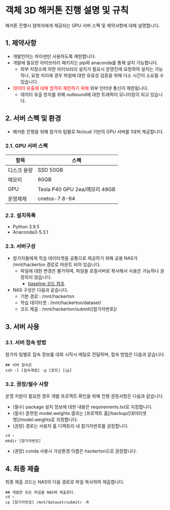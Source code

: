# 객체 3D 해커톤 진행 설명 및 규칙
 해커톤 진행시 참여자에게 제공되는 GPU 서버 스펙 및 제약사항에 대해 설명합니다.
## 1. 제약사항
* 개발언어는 파이썬만 사용하도록 제한합니다.
* 개발에 필요한 라이브러리 패키지는 pip와 anaconda를 통해 설치 가능합니다.
  * 외부 저장소에 의한 라이브러리 설치가 필요시 운영진에 요청하여 설치는 가능하나, 요청 처리에 경우 파일에 대한 유효성 검증을 위해 다소 시간이 소요될 수 있습니다.
* <span style="color:red">데이터 유출에 대해 엄격히 제한하기 위해</span> 외부 인터넷 통신이 제한됩니다.
  * 데이터 유출 방지를 위해 outbound에 대한 트래픽이 모니터링이 되고 있습니다.
   
## 2. 서버 스펙 및 환경 
* 해커톤 진행을 위해 참가자 팀별로 Ncloud 기반의 GPU 서버를 1대씩 제공합니다.  
### 2.1. GPU 서버 스펙
|항목|스펙|
|------|---|
|디스크 용량|SSD 50GB|
|메모리| 60GB|
|GPU|Tesla P40 GPU 2ea/메모리 48GB|
|운영체제 |cnetos-7.8-64|

### 2.2. 설치목록
* Python 3.9.5
* Anaconda3-5.3.1

### 2.3. 서버구성
* 참가자들에게 학습 데이터셋을 공통으로 제공하기 위해 공용 NAS가 /mnt/hackerton 경로로 마운트 되어 있습니다.
  * 파일에 대한 변경은 불가하며, 파일을 로컬서버로 복사해서 사용은 가능하나 권장하지 않습니다. 
    * [baseline 코드 참조](https://github.com/qnqnckck/hackerton-object_3d/tree/main/baseline)
* NAS 구성은 다음과 같습니다.
  * 기본 경로 : /mnt/hackerton
  * 학습 데이터셋 : /mnt/hackerton/dataset/ 
  * 코드 제출 : /mnt/hackerton/submit/[참가자번호]/

## 3. 서버 사용
### 3.1. 서버 접속 방법 
참가자 팀별로 접속 정보를 대회 시작시 메일로 전달하며, 접속 방법은 다음과 같습니다.
```
## 서버 접속은 
ssh -l [접속계정] -p [포트] [ip]
```
### 3.2. 권장/필수 사항
 운영 지원이 필요한 경우 개발 프로젝트 확인을 위해 진행 권장사항은 다음과 같습니다.  
* (필수) package 설치 정보에 대한 내용은 requirements.txt로 지정합니다.
* (필수) 훈련된 model.weights 결과는 [프로젝트 홈]/backup/[데이터셋명]/model.weights로 지정합니다.
* (권장) 경로는 사용자 홈 디렉토리 내 참가자번호를 권장합니다. 
```
cd ~
mkdir [참가자번호]
```
* (권장) conda 사용시 가상환경 이름은 hackerton으로 권장합니다.

## 4. 최종 제출
 최종 제출 코드는 NAS의 다음 경로로 파일 복사하여 제출합니다.
```
## 개발한 모든 파일을 NAS에 제출한다. 
cd ~
cp [참가자번호] /mnt/dataset/submit/ -R
```